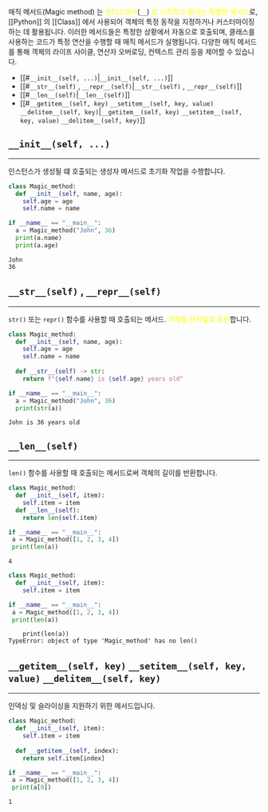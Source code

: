 매직 메서드(Magic method) 는 <font color="#ffff00">언더스코어</font>(`__`) <font color="#ffff00">로</font> <font color="#ffff00">시작하고 끝나는 특별한 메서드</font>로, [[Python]] 의 [[Class]] 에서 사용되어 객체의 특정 동작을 지정하거나 커스터마이징하는 데 활용됩니다. 이러한 메서드들은 특정한 상황에서 자동으로 호출되며, 클래스를 사용하는 코드가 특정 연산을 수행할 때 매직 메서드가 실행됩니다. 다양한 매직 메서드를 통해 객체의 라이프 사이클, 연산자 오버로딩, 컨텍스트 관리 등을 제어할 수 있습니다.

- [[#`__init__(self, ...)`|`__init__(self, ...)`]]
- [[#`__str__(self)` , `__repr__(self)`|`__str__(self)` , `__repr__(self)`]]
- [[#`__len__(self)`|`__len__(self)`]]
- [[#`__getitem__(self, key)` `__setitem__(self, key, value)` `__delitem__(self, key)`|`__getitem__(self, key)` `__setitem__(self, key, value)` `__delitem__(self, key)`]]

## `__init__(self, ...)`
---
인스턴스가 생성될 떄 호출되는 생성자 메서드로 초기화 작업을 수행합니다.

```python
class Magic_method:
  def __init__(self, name, age):
    self.age = age
    self.name = name

if __name__ == "__main__":
  a = Magic_method("John", 36)
  print(a.name)
  print(a.age)
```

```
John
36
```

## `__str__(self)` , `__repr__(self)`
---
`str()` 또는 `repr()` 함수를 사용할 때 호출되는 메서드. <font color="#ffff00">객체를 문자열로 표현</font>합니다.

```python
class Magic_method:
  def __init__(self, name, age):
    self.age = age
    self.name = name
  
  def __str__(self) -> str:
    return f"{self.name} is {self.age} years old"

if __name__ == "__main__":
  a = Magic_method("John", 36)
  print(str(a))
```

```
John is 36 years old
```

## `__len__(self)`
---
`len()` 함수를 사용할 때 호출되는 메서드로써 객체의 길이를 반환합니다.

```python
class Magic_method:
  def __init__(self, item):
    self.item = item
  def __len__(self):
    return len(self.item)

if __name__ == "__main__":
 a = Magic_method([1, 2, 3, 4])
 print(len(a))
```

```
4
```

```python
class Magic_method:
  def __init__(self, item):
    self.item = item

if __name__ == "__main__":
 a = Magic_method([1, 2, 3, 4])
 print(len(a))
```

```
    print(len(a))
TypeError: object of type 'Magic_method' has no len()
```

## `__getitem__(self, key)` `__setitem__(self, key, value)` `__delitem__(self, key)`
---
인덱싱 및 슬라이싱을 지원하기 위한 메서드입니다.

```python
class Magic_method:
  def __init__(self, item):
    self.item = item
  
  def __getitem__(self, index):
    return self.item[index]

if __name__ == "__main__":
 a = Magic_method([1, 2, 3, 4])
 print(a[0])
```

```
1
```

